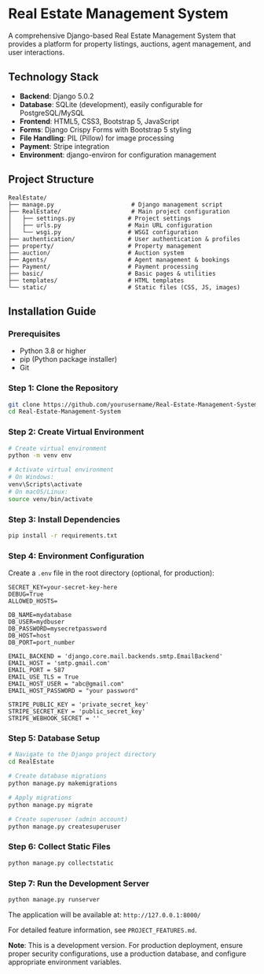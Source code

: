 # Real Estate Management System

A comprehensive Django-based Real Estate Management System that provides a platform for property listings, auctions, agent management, and user interactions.


## Technology Stack

- **Backend**: Django 5.0.2
- **Database**: SQLite (development), easily configurable for PostgreSQL/MySQL
- **Frontend**: HTML5, CSS3, Bootstrap 5, JavaScript
- **Forms**: Django Crispy Forms with Bootstrap 5 styling
- **File Handling**: PIL (Pillow) for image processing
- **Payment**: Stripe integration
- **Environment**: django-environ for configuration management

## Project Structure

```
RealEstate/
├── manage.py                      # Django management script
├── RealEstate/                    # Main project configuration
│   ├── settings.py               # Project settings
│   ├── urls.py                   # Main URL configuration
│   └── wsgi.py                   # WSGI configuration
├── authentication/               # User authentication & profiles
├── property/                     # Property management
├── auction/                      # Auction system
├── Agents/                       # Agent management & bookings
├── Payment/                      # Payment processing
├── basic/                        # Basic pages & utilities
├── templates/                    # HTML templates
└── static/                       # Static files (CSS, JS, images)
```

## Installation Guide

### Prerequisites

- Python 3.8 or higher
- pip (Python package installer)
- Git

### Step 1: Clone the Repository

```bash
git clone https://github.com/yourusername/Real-Estate-Management-System.git
cd Real-Estate-Management-System
```

### Step 2: Create Virtual Environment

```bash
# Create virtual environment
python -m venv env

# Activate virtual environment
# On Windows:
venv\Scripts\activate
# On macOS/Linux:
source venv/bin/activate
```

### Step 3: Install Dependencies

```bash
pip install -r requirements.txt
```

### Step 4: Environment Configuration

Create a `.env` file in the root directory (optional, for production):

```env
SECRET_KEY=your-secret-key-here
DEBUG=True
ALLOWED_HOSTS=

DB_NAME=mydatabase
DB_USER=mydbuser
DB_PASSWORD=mysecretpassword
DB_HOST=host
DB_PORT=port_number

EMAIL_BACKEND = 'django.core.mail.backends.smtp.EmailBackend'
EMAIL_HOST = 'smtp.gmail.com'
EMAIL_PORT = 587
EMAIL_USE_TLS = True
EMAIL_HOST_USER = "abc@gmail.com"
EMAIL_HOST_PASSWORD = "your password"

STRIPE_PUBLIC_KEY = 'private_secret_key'
STRIPE_SECRET_KEY = 'public_secret_key'
STRIPE_WEBHOOK_SECRET = ''
```

### Step 5: Database Setup

```bash
# Navigate to the Django project directory
cd RealEstate

# Create database migrations
python manage.py makemigrations

# Apply migrations
python manage.py migrate

# Create superuser (admin account)
python manage.py createsuperuser
```

### Step 6: Collect Static Files

```bash
python manage.py collectstatic
```

### Step 7: Run the Development Server

```bash
python manage.py runserver
```

The application will be available at: `http://127.0.0.1:8000/`


For detailed feature information, see `PROJECT_FEATURES.md`.

**Note**: This is a development version. For production deployment, ensure proper security configurations, use a production database, and configure appropriate environment variables.